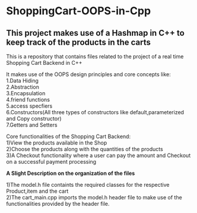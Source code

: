 # ShoppingCart-OOPS-in-Cpp

## This project makes use of a Hashmap in C++ to keep track of the products in the carts 

This is a repository that contains files related to the project of a real time Shopping Cart Backend in C++

It makes use of the OOPS design principles and core concepts like:                        
1.Data Hiding                         
2.Abstraction                 
3.Encapsulation                     
4.friend functions                     
5.access specfiers                       
6.Constructors(All three types of constructors like default,parameterized and Copy constructor)               
7.Getters and Setters                

Core functionalities of the Shopping Cart Backend:                   
1)View the products available in the Shop                         
2)Choose the products along with the quantities of the products                        
3)A Checkout functionality where a user can pay the amount and Checkout on a successful payment processing                         




**A Slight Description on the organization of the files**

1)The model.h file containts the required classes for the respective Product,item and the cart                           
2)The cart_main.cpp imports the model.h header file to make use of the functionalities provided by the header file.
